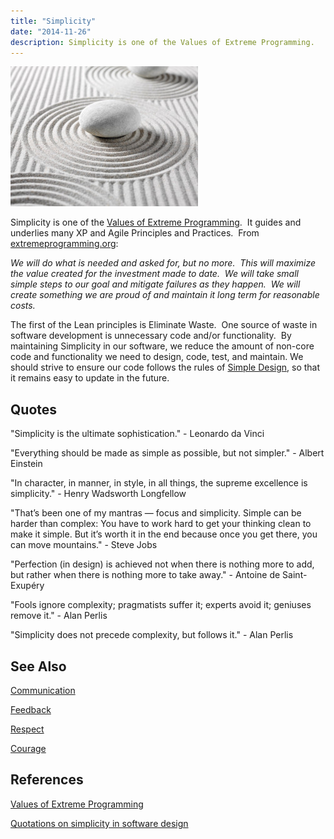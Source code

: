 ```yaml
---
title: "Simplicity"
date: "2014-11-26"
description: Simplicity is one of the Values of Extreme Programming.
---
```


![Zen Simplicity](images/iStock_000014302733Small-300x224.jpg)

Simplicity is one of the [Values of Extreme Programming](http://www.extremeprogramming.org/values.html).  It guides and underlies many XP and Agile Principles and Practices.  From [extremeprogramming.org](http://www.extremeprogramming.org/values.html):

_We will do what is needed and asked for, but no more.  This will maximize the value created for the investment made to date.  We will take small simple steps to our goal and mitigate failures as they happen.  We will create something we are proud of and maintain it long term for reasonable costs._

The first of the Lean principles is Eliminate Waste.  One source of waste in software development is unnecessary code and/or functionality.  By maintaining Simplicity in our software, we reduce the amount of non-core code and functionality we need to design, code, test, and maintain. We should strive to ensure our code follows the rules of [Simple Design](/simple-design), so that it remains easy to update in the future.

## Quotes

"Simplicity is the ultimate sophistication." - Leonardo da Vinci

"Everything should be made as simple as possible, but not simpler." - Albert Einstein

"In character, in manner, in style, in all things, the supreme excellence is simplicity." - Henry Wadsworth Longfellow

"That’s been one of my mantras — focus and simplicity. Simple can be harder than complex: You have to work hard to get your thinking clean to make it simple. But it’s worth it in the end because once you get there, you can move mountains." - Steve Jobs

"Perfection (in design) is achieved not when there is nothing more to add, but rather when there is nothing more to take away." - Antoine de Saint-Exupéry

"Fools ignore complexity; pragmatists suffer it; experts avoid it; geniuses remove it." - Alan Perlis

"Simplicity does not precede complexity, but follows it." - Alan Perlis

## See Also

[Communication](http://deviq.com/communication)

[Feedback](http://deviq.com/feedback)

[Respect](http://deviq.com/respect)

[Courage](http://deviq.com/courage)

## References

[Values of Extreme Programming](http://www.extremeprogramming.org/values.html)

[Quotations on simplicity in software design](http://www.jbox.dk/quotations.htm)
